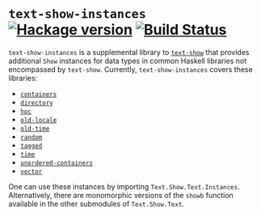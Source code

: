 # `text-show-instances` [![Hackage version](https://img.shields.io/hackage/v/text-show-instances.svg)](http://hackage.haskell.org/package/text-show-instances) [![Build Status](https://travis-ci.org/RyanGlScott/text-show-instances.svg)](https://travis-ci.org/RyanGlScott/text-show-instances)

`text-show-instances` is a supplemental library to [`text-show`](https://github.com/RyanGlScott/text-show) that provides additional `Show` instances for data types in common Haskell libraries not encompassed by `text-show`. Currently, `text-show-instances` covers these libraries:

* [`containers`](http://hackage.haskell.org/package/containers)
* [`directory`](http://hackage.haskell.org/package/directory)
* [`hpc`](http://hackage.haskell.org/package/hpc)
* [`old-locale`](http://hackage.haskell.org/package/old-locale)
* [`old-time`](http://hackage.haskell.org/package/old-time)
* [`random`](http://hackage.haskell.org/package/random)
* [`tagged`](http://hackage.haskell.org/package/tagged)
* [`time`](http://hackage.haskell.org/package/time)
* [`unordered-containers`](http://hackage.haskell.org/package/unordered-containers)
* [`vector`](http://hackage.haskell.org/package/vector)

One can use these instances by importing `Text.Show.Text.Instances`. Alternatively, there are monomorphic versions of the `showb` function available in the other submodules of `Text.Show.Text`.